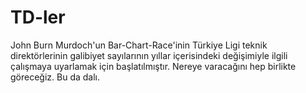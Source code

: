 # TD-ler
John Burn Murdoch'un Bar-Chart-Race'inin Türkiye Ligi teknik direktörlerinin galibiyet sayılarının yıllar içerisindeki değişimiyle ilgili çalışmaya uyarlamak için başlatılmıştır. Nereye varacağını hep birlikte göreceğiz.
Bu da dalı.
